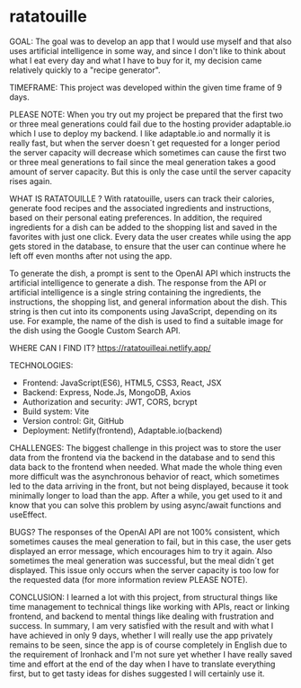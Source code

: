 # ratatouille

GOAL:
The goal was to develop an app that I would use myself and that also uses artificial intelligence in some way,
and since I don't like to think about what I eat every day and what I have to buy for it, my decision came relatively quickly to a "recipe generator".

TIMEFRAME:
This project was developed within the given time frame of 9 days.

PLEASE NOTE:
When you try out my project be prepared that the first two or three meal generations could fail due to the hosting provider adaptable.io which I use to deploy my backend. I like adaptable.io and normally it is really fast, but when the server doesn´t get requested for a longer period the server capacity will decrease which sometimes can cause the first two or three meal generations to fail since the meal generation takes a good amount of server capacity. But this is only the case until the server capacity rises again.

WHAT IS RATATOUILLE ?
With ratatouille, users can track their calories, generate food recipes and the associated ingredients and instructions, based on their personal eating preferences.
In addition, the required ingredients for a dish can be added to the shopping list and saved in the favorites with just one click.
Every data the user creates while using the app gets stored in the database, to ensure that the user can continue where he left off even months after not using the app.

To generate the dish, a prompt is sent to the OpenAI API which instructs the artificial intelligence to generate a dish.
The response from the API or artificial intelligence is a single string containing the ingredients, the instructions, the shopping list, and general information about the dish.
This string is then cut into its components using JavaScript, depending on its use. For example, the name of the dish is used to find a suitable image for the dish using the Google Custom Search API.

WHERE CAN I FIND IT?
https://ratatouilleai.netlify.app/

TECHNOLOGIES:
- Frontend: JavaScript(ES6), HTML5, CSS3, React, JSX
- Backend: Express, Node.Js, MongoDB, Axios
- Authorization and security: JWT, CORS, bcrypt
- Build system: Vite
- Version control: Git, GitHub
- Deployment: Netlify(frontend), Adaptable.io(backend)

CHALLENGES:
The biggest challenge in this project was to store the user data from the frontend via the backend in the database and to send this data back to the frontend when needed.
What made the whole thing even more difficult was the asynchronous behavior of react, which sometimes led to the data arriving in the front, but not being displayed,
because it took minimally longer to load than the app. After a while, you get used to it and know that you can solve this problem by using async/await functions and useEffect.

BUGS?
The responses of the OpenAI API are not 100% consistent, which sometimes causes the meal generation to fail, but in this case, the user gets displayed an error message, which encourages him to try it again.
Also sometimes the meal generation was successful, but the meal didn´t get displayed. This issue only occurs when the server capacity is too low for the requested data (for more information review PLEASE NOTE).

CONCLUSION:
I learned a lot with this project, from structural things like time management to technical things like working with APIs, react or linking frontend, and backend to mental things like dealing with frustration and success.
In summary, I am very satisfied with the result and with what I have achieved in only 9 days, whether I will really use the app privately remains to be seen,
since the app is of course completely in English due to the requirement of Ironhack and I'm not sure yet whether I have really saved time and effort at the end of the day when I have to translate everything first,
but to get tasty ideas for dishes suggested I will certainly use it.

